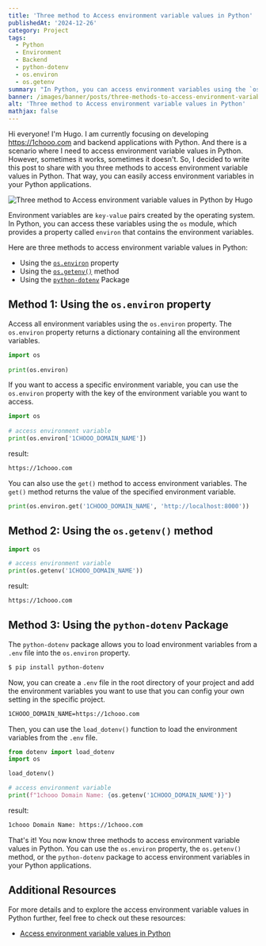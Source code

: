 ```yaml
---
title: 'Three method to Access environment variable values in Python'
publishedAt: '2024-12-26'
category: Project
tags: 
  - Python
  - Environment
  - Backend
  - python-dotenv
  - os.environ
  - os.getenv
summary: "In Python, you can access environment variables using the `os` module, which provides a property called `environ` that contains the environment variables. In this post, I will share with you three methods to access environment variable values in Python."
banner: /images/banner/posts/three-methods-to-access-environment-variable-values-in-python.png
alt: 'Three method to Access environment variable values in Python'
mathjax: false
---
```


Hi everyone! I'm Hugo. I am currently focusing on developing https://1chooo.com and backend applications with Python. And there is a scenario where I need to access environment variable values in Python. However, sometimes it works, sometimes it doesn't. So, I decided to write this post to share with you three methods to access environment variable values in Python. That way, you can easily access environment variables in your Python applications.

![Three method to Access environment variable values in Python by Hugo](/images/banner/posts/three-methods-to-access-environment-variable-values-in-python.png)

Environment variables are `key-value` pairs created by the operating system. In Python, you can access these variables using the `os` module, which provides a property called `environ` that contains the environment variables.

Here are three methods to access environment variable values in Python:

- Using the [`os.environ`](https://docs.python.org/3/library/os.html#os.environ) property
- Using the [`os.getenv()`](https://docs.python.org/3/library/os.html#os.getenv) method
- Using the [`python-dotenv`](https://pypi.org/project/python-dotenv/) Package

## Method 1: Using the `os.environ` property

Access all environment variables using the `os.environ` property. The `os.environ` property returns a dictionary containing all the environment variables.

```python
import os
 
print(os.environ)
```

If you want to access a specific environment variable, you can use the `os.environ` property with the key of the environment variable you want to access.

```python
import os
 
# access environment variable
print(os.environ['1CHOOO_DOMAIN_NAME'])
```

result:

```bash
https://1chooo.com
```

You can also use the `get()` method to access environment variables. The `get()` method returns the value of the specified environment variable.

```python
print(os.environ.get('1CHOOO_DOMAIN_NAME', 'http://localhost:8000'))
```

## Method 2: Using the `os.getenv()` method

```python
import os

# access environment variable
print(os.getenv('1CHOOO_DOMAIN_NAME'))
```

result:

```bash
https://1chooo.com
```

## Method 3: Using the `python-dotenv` Package

The `python-dotenv` package allows you to load environment variables from a `.env` file into the `os.environ` property.

```bash
$ pip install python-dotenv
```

Now, you can create a `.env` file in the root directory of your project and add the environment variables you want to use that you can config your own setting in the specific project.

```bash
1CHOOO_DOMAIN_NAME=https://1chooo.com
```

Then, you can use the `load_dotenv()` function to load the environment variables from the `.env` file.

```python
from dotenv import load_dotenv
import os

load_dotenv()

# access environment variable
print(f"1chooo Domain Name: {os.getenv('1CHOOO_DOMAIN_NAME')}")
```

result:

```bash
1chooo Domain Name: https://1chooo.com
```

That's it! You now know three methods to access environment variable values in Python. You can use the `os.environ` property, the `os.getenv()` method, or the `python-dotenv` package to access environment variables in your Python applications.

## Additional Resources

For more details and to explore the access environment variable values in Python further, feel free to check out these resources:

- [Access environment variable values in Python](https://www.geeksforgeeks.org/access-environment-variable-values-in-python/)
